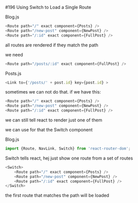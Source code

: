 #196 Using Switch to Load a Single Route

Blog.js

```js
<Route path="/" exact component={Posts} />
<Route path="/new-post" component={NewPost} />
<Route path="/:id" exact component={FullPost} />
```

all routes are rendered if they match the path

we need

```js
<Route path="/posts/:id" exact component={FullPost} />
```

Posts.js

```js
<Link to={'/posts/' + post.id} key={post.id} >
```

sometimes we can not do that. if we have this:

```js
<Route path="/" exact component={Posts} />
<Route path="/new-post" component={NewPost} />
<Route path="/:id" exact component={FullPost} />
```

we can still tell react to render just one of them

we can use for that the Switch component

Blog.js

```js
import {Route, NavLink, Switch} from 'react-router-dom';
```

Switch tells react, hej just show one route from a set of routes

```js
<Switch>
    <Route path="/" exact component={Posts} />
    <Route path="/new-post" component={NewPost} />
    <Route path="/:id" exact component={FullPost} />
</Switch>
```

the first route that matches the path will be loaded





